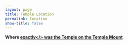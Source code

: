 ```yaml
---
layout: page
title: Temple Location
permalink: location
show-title: false
---
```



<b>Where <u>exactly</> was the Temple on the Temple Mount</b>
